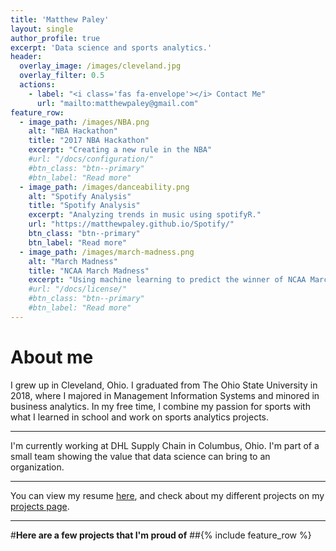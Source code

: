 ```yaml
---
title: 'Matthew Paley'
layout: single
author_profile: true
excerpt: 'Data science and sports analytics.'
header:
  overlay_image: /images/cleveland.jpg
  overlay_filter: 0.5
  actions:
    - label: "<i class='fas fa-envelope'></i> Contact Me"
      url: "mailto:matthewpaley@gmail.com"
feature_row:
  - image_path: /images/NBA.png
    alt: "NBA Hackathon"
    title: "2017 NBA Hackathon"
    excerpt: "Creating a new rule in the NBA"
    #url: "/docs/configuration/"
    #btn_class: "btn--primary"
    #btn_label: "Read more"
  - image_path: /images/danceability.png
    alt: "Spotify Analysis"
    title: "Spotify Analysis"
    excerpt: "Analyzing trends in music using spotifyR."
    url: "https://matthewpaley.github.io/Spotify/"
    btn_class: "btn--primary"
    btn_label: "Read more"
  - image_path: /images/march-madness.png
    alt: "March Madness"
    title: "NCAA March Madness"
    excerpt: "Using machine learning to predict the winner of NCAA March Madness"
    #url: "/docs/license/"
    #btn_class: "btn--primary"
    #btn_label: "Read more"      
---
```


# About me

I grew up in Cleveland, Ohio. I graduated from The Ohio State University in 2018, where I majored in Management Information Systems and minored in business analytics. In my free time, I combine my passion for sports with what I learned in school and work on sports analytics projects. 

---

I'm currently working at DHL Supply Chain in Columbus, Ohio. I'm part of a small team showing the value that data science can bring to an organization. 

---

You can view my resume [here](https://matthewpaley.github.io/resume/), and check about my different projects on my [projects page](https://matthewpaley.github.io/projects/). 

---

#**Here are a few projects that I'm proud of**
##{% include feature_row %}